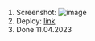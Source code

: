 1. Screenshot: 
![image](https://github.com/deep-logic2000/shelter/assets/95580392/6771848e-7f46-4f55-8103-ca34c29286f4)
2. Deploy: [link](https://shelter-nu.vercel.app/)
3. Done 11.04.2023
